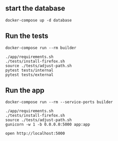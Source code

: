 
## start the database
```
docker-compose up -d database
```

## Run the tests
```
docker-compose run --rm builder

./app/requirements.sh
./tests/install-firefox.sh
source ./tests/adjust-path.sh
pytest tests/internal
pytest tests/external
```

## Run the app
```
docker-compose run --rm --service-ports builder

./app/requirements.sh
./tests/install-firefox.sh
source ./tests/adjust-path.sh
gunicorn -w 1 -b 0.0.0.0:5000 app:app

open http://localhost:5000
```
